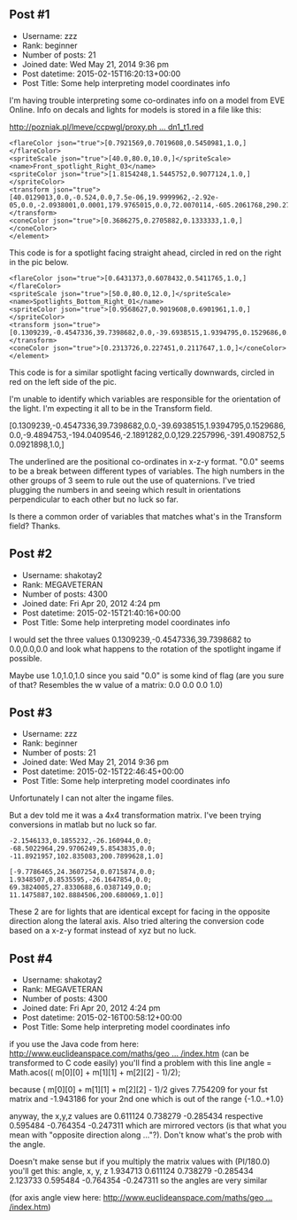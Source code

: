 ## Post #1
- Username: zzz
- Rank: beginner
- Number of posts: 21
- Joined date: Wed May 21, 2014 9:36 pm
- Post datetime: 2015-02-15T16:20:13+00:00
- Post Title: Some help interpreting model coordinates info

I'm having trouble interpreting some co-ordinates info on a model from EVE Online. Info on decals and lights for models is stored in a file like this:

[http://pozniak.pl/lmeve/ccpwgl/proxy.ph ... dn1_t1.red](http://pozniak.pl/lmeve/ccpwgl/proxy.php?fetch=dx9/model/ship/amarr/dreadnought/adn1/adn1_t1.red)

```
<flareColor json="true">[0.7921569,0.7019608,0.5450981,1.0,]</flareColor>
<spriteScale json="true">[40.0,80.0,10.0,]</spriteScale>
<name>Front_spotlight_Right_03</name>
<spriteColor json="true">[1.8154248,1.5445752,0.9077124,1.0,]</spriteColor>
<transform json="true">
[40.0129013,0.0,-0.524,0.0,7.5e-06,19.9999962,-2.92e-05,0.0,-2.0938001,0.0001,179.9765015,0.0,72.0070114,-605.2061768,290.27771,1.0,]
</transform>
<coneColor json="true">[0.3686275,0.2705882,0.1333333,1.0,]</coneColor>
</element>
```


This code is for a spotlight facing straight ahead, circled in red on the right in the pic below.

```
<flareColor json="true">[0.6431373,0.6078432,0.5411765,1.0,]</flareColor>
<spriteScale json="true">[50.0,80.0,12.0,]</spriteScale>
<name>Spotlights_Bottom_Right_01</name>
<spriteColor json="true">[0.9568627,0.9019608,0.6901961,1.0,]</spriteColor>
<transform json="true">
[0.1309239,-0.4547336,39.7398682,0.0,-39.6938515,1.9394795,0.1529686,0.0,-9.4894753,-194.0409546,-2.1891282,0.0,129.2257996,-391.4908752,50.0921898,1.0,]
</transform>
<coneColor json="true">[0.2313726,0.227451,0.2117647,1.0,]</coneColor>
</element>
```


This code is for a similar spotlight facing vertically downwards, circled in red on the left side of the pic.



I'm unable to identify which variables are responsible for the orientation of the light. I'm expecting it all to be in the Transform field.

<transform json="true">
[0.1309239,-0.4547336,39.7398682,0.0,-39.6938515,1.9394795,0.1529686,0.0,-9.4894753,-194.0409546,-2.1891282,0.0,129.2257996,-391.4908752,50.0921898,1.0,]
</transform>

The underlined are the positional co-ordinates in x-z-y format. "0.0" seems to be a break between different types of variables. The high numbers in the other groups of 3 seem to rule out the use of quaternions. I've tried plugging the numbers in and seeing which result in orientations perpendicular to each other but no luck so far.

Is there a common order of variables that matches what's in the Transform field? Thanks.
## Post #2
- Username: shakotay2
- Rank: MEGAVETERAN
- Number of posts: 4300
- Joined date: Fri Apr 20, 2012 4:24 pm
- Post datetime: 2015-02-15T21:40:16+00:00
- Post Title: Some help interpreting model coordinates info

I would set the three values
0.1309239,-0.4547336,39.7398682
to 0.0,0.0,0.0
and look what happens to the rotation of the spotlight ingame if possible.

Maybe use 1.0,1.0,1.0 since you said "0.0" is some kind of flag 
(are you sure of that? 
Resembles the w value of a matrix:
0.0
0.0
0.0
1.0)
## Post #3
- Username: zzz
- Rank: beginner
- Number of posts: 21
- Joined date: Wed May 21, 2014 9:36 pm
- Post datetime: 2015-02-15T22:46:45+00:00
- Post Title: Some help interpreting model coordinates info

Unfortunately I can not alter the ingame files.

But a dev told me it was a 4x4 transformation matrix. I've been trying conversions in matlab but no luck so far.

```
-2.1546133,0.1855232,-26.160944,0.0;
-68.5022964,29.9706249,5.8543835,0.0;
-11.8921957,102.835083,200.7899628,1.0]

[-9.7786465,24.3607254,0.0715874,0.0;
1.9348507,0.8535595,-26.1647854,0.0;
69.3824005,27.8330688,6.0387149,0.0;
11.1475887,102.8884506,200.680069,1.0]]
```


These 2 are for lights that are identical except for facing in the opposite direction along the lateral axis. Also tried altering the conversion code based on a x-z-y format instead of xyz but no luck.
## Post #4
- Username: shakotay2
- Rank: MEGAVETERAN
- Number of posts: 4300
- Joined date: Fri Apr 20, 2012 4:24 pm
- Post datetime: 2015-02-16T00:58:12+00:00
- Post Title: Some help interpreting model coordinates info

if you use the Java code from here:
[http://www.euclideanspace.com/maths/geo ... /index.htm](http://www.euclideanspace.com/maths/geometry/rotations/conversions/matrixToAngle/index.htm)
(can be transformed to C code easily)
you'll find a problem with this line
angle = Math.acos(( m[0][0] + m[1][1] + m[2][2] - 1)/2);

because ( m[0][0] + m[1][1] + m[2][2] - 1)/2
gives 7.754209 for your fst matrix
and -1.943186 for your 2nd one which is out of the range {-1.0..+1.0}

anyway, the x,y,z values are
0.611124 0.738279 -0.285434
respective
0.595484 -0.764354 -0.247311
which are mirrored vectors (is that what you mean with "opposite direction along ..."?).
Don't know what's the prob with the angle.

Doesn't make sense but if you multiply the matrix values with (PI/180.0)
you'll get this:
angle, x, y, z
1.934713 0.611124 0.738279 -0.285434
2.123733 0.595484 -0.764354 -0.247311
so the angles are very similar

(for axis angle view here:
[http://www.euclideanspace.com/maths/geo ... /index.htm](http://www.euclideanspace.com/maths/geometry/rotations/axisAngle/index.htm))
